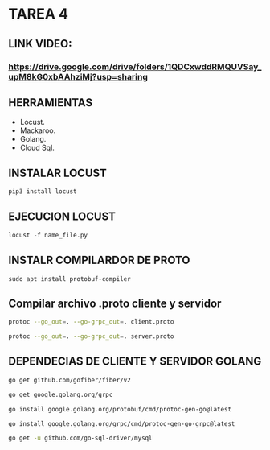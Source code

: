 # TAREA 4

## LINK VIDEO:
### https://drive.google.com/drive/folders/1QDCxwddRMQUVSay_upM8kG0xbAAhziMj?usp=sharing
## HERRAMIENTAS
*   Locust.
*   Mackaroo.
*   Golang.
*   Cloud Sql.

## INSTALAR LOCUST
```py
pip3 install locust
```

## EJECUCION LOCUST
```py
locust -f name_file.py
```

## INSTALR COMPILARDOR DE PROTO
```
sudo apt install protobuf-compiler
```
## Compilar archivo .proto cliente y servidor
```bash
protoc --go_out=. --go-grpc_out=. client.proto

protoc --go_out=. --go-grpc_out=. server.proto
```

## DEPENDECIAS DE CLIENTE Y SERVIDOR GOLANG
```bash
go get github.com/gofiber/fiber/v2

go get google.golang.org/grpc

go install google.golang.org/protobuf/cmd/protoc-gen-go@latest

go install google.golang.org/grpc/cmd/protoc-gen-go-grpc@latest

go get -u github.com/go-sql-driver/mysql
```
